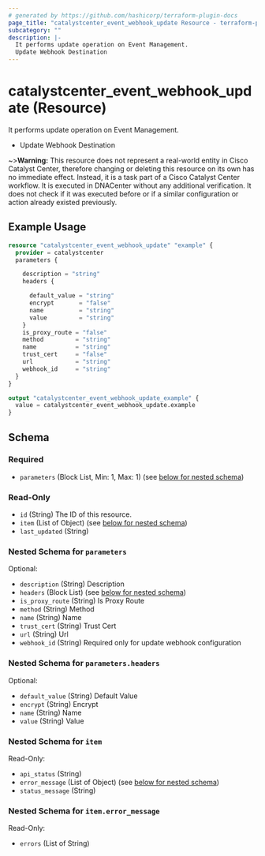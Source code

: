 ```yaml
---
# generated by https://github.com/hashicorp/terraform-plugin-docs
page_title: "catalystcenter_event_webhook_update Resource - terraform-provider-catalystcenter"
subcategory: ""
description: |-
  It performs update operation on Event Management.
  Update Webhook Destination
---
```


# catalystcenter_event_webhook_update (Resource)

It performs update operation on Event Management.

- Update Webhook Destination



~>**Warning:**
This resource does not represent a real-world entity in Cisco Catalyst Center, therefore changing or deleting this resource on its own has no immediate effect.
Instead, it is a task part of a Cisco Catalyst Center workflow. It is executed in DNACenter without any additional verification. It does not check if it was executed before or if a similar configuration or action already existed previously.

## Example Usage

```terraform
resource "catalystcenter_event_webhook_update" "example" {
  provider = catalystcenter
  parameters {

    description = "string"
    headers {

      default_value = "string"
      encrypt       = "false"
      name          = "string"
      value         = "string"
    }
    is_proxy_route = "false"
    method         = "string"
    name           = "string"
    trust_cert     = "false"
    url            = "string"
    webhook_id     = "string"
  }
}

output "catalystcenter_event_webhook_update_example" {
  value = catalystcenter_event_webhook_update.example
}
```

<!-- schema generated by tfplugindocs -->
## Schema

### Required

- `parameters` (Block List, Min: 1, Max: 1) (see [below for nested schema](#nestedblock--parameters))

### Read-Only

- `id` (String) The ID of this resource.
- `item` (List of Object) (see [below for nested schema](#nestedatt--item))
- `last_updated` (String)

<a id="nestedblock--parameters"></a>
### Nested Schema for `parameters`

Optional:

- `description` (String) Description
- `headers` (Block List) (see [below for nested schema](#nestedblock--parameters--headers))
- `is_proxy_route` (String) Is Proxy Route
- `method` (String) Method
- `name` (String) Name
- `trust_cert` (String) Trust Cert
- `url` (String) Url
- `webhook_id` (String) Required only for update webhook configuration

<a id="nestedblock--parameters--headers"></a>
### Nested Schema for `parameters.headers`

Optional:

- `default_value` (String) Default Value
- `encrypt` (String) Encrypt
- `name` (String) Name
- `value` (String) Value



<a id="nestedatt--item"></a>
### Nested Schema for `item`

Read-Only:

- `api_status` (String)
- `error_message` (List of Object) (see [below for nested schema](#nestedobjatt--item--error_message))
- `status_message` (String)

<a id="nestedobjatt--item--error_message"></a>
### Nested Schema for `item.error_message`

Read-Only:

- `errors` (List of String)
